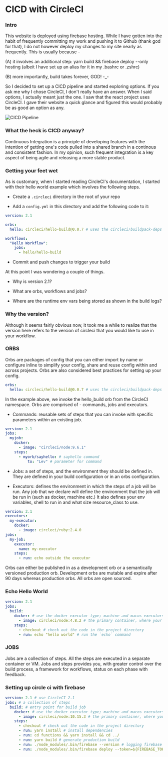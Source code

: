 # CICD with CircleCI

### Intro

This website is deployed using firebase hosting. While I have gotten into the habit of frequently committing my work and pushing it to Github (thank god for that), I do not however deploy my changes to my site nearly as frequently. This is usually because -

(A) it involves an additional step: yarn build && firebase deploy --only hosting (albeit I have set up an alias for it in my .bashrc or .zshrc)

(B) more importantly, build takes forever, GOD! -\_-

So I decided to set up a CICD pipeline and started exploring options. If you ask me why I chose CircleCI, I don't really have an answer. When I said options, I actually meant just the one. I saw that the react project uses CircleCI. I gave their website a quick glance and figured this would probably be as good an option as any.

![CICD Pipeline](https://www.leadingagile.com/wp-content/uploads/2018/05/CICD-1.jpg)

### What the heck is CICD anyway?

Continuous Integration is a principle of developing features with the intention of getting one's code pulled into a shared branch in a continous and consistent fashion. In my opinion, such frequent integration is a key aspect of being agile and releasing a more stable product.

### Getting your feet wet

As is customary, when I started reading CircleCI's documentation, I started with their hello world example which involves the following steps.

- Create a `.circleci` directory in the root of your repo

- Add a `config.yml` in this directory and add the following code to it:

```yml
version: 2.1

orbs:
  hello: circleci/hello-build@0.0.7 # uses the circleci/buildpack-deps Docker image

workflows:
  "Hello Workflow":
    jobs:
      - hello/hello-build
```

- Commit and push changes to trigger your build

At this point I was wondering a couple of things.

- Why is version 2.1?

- What are orbs, workflows and jobs?

- Where are the runtime env vars being stored as shown in the build logs?

### Why the version?

Although it seems fairly obvious now, it took me a while to realize that the version here refers to the version of circleci that you would like to use in your workflow.

### ORBS

Orbs are packages of config that you can either import by name or configure inline to simplify your config, share and reuse config within and across projects. Orbs are also considered best practices for setting up your config.

```yml
orbs:
  hello: circleci/hello-build@0.0.7 # uses the circleci/buildpack-deps Docker image
```

In the example above, we invoke the hello_build orb from the CircleCI namespace. Orbs are comprised of - commands, jobs and executors.

- Commands: reusable sets of steps that you can invoke with specific parameters within an existing job.

```yml
version: 2.1
jobs:
  myjob:
    docker:
      - image: "circleci/node:9.6.1"
    steps:
      - myorb/sayhello: # sayhello command
          to: "Lev" # parameter for command
```

- Jobs: a set of steps, and the environment they should be defined in. They are defined in your build configuration or in an orbs configuration.

- Executors: defines the environment in which the steps of a job will be run. Any job that we declare will define the environment that the job will be run in (such as docker, machine etc.) It also defines your env variables, shell to run in and what size resource_class to use.

```yml
version: 2.1
executors:
  my-executor:
    docker:
      - image: circleci/ruby:2.4.0
jobs:
  my-job:
    executor:
      name: my-executor
    steps:
      - run: echo outside the executor
```

Orbs can either be published in as a development orb or a semantically versioned production orb. Development orbs are mutable and expire after 90 days whereas production orbs. All orbs are open sourced.

### Echo Hello World

```yml
version: 2.1
jobs:
  build:
    docker: # use the docker executor type; machine and macos executors are also supported
      - image: circleci/node:4.8.2 # the primary container, where your job's commands are run
    steps:
      - checkout # check out the code in the project directory
      - run: echo "hello world" # run the `echo` command
```

### JOBS

Jobs are a collection of steps. All the steps are executed in a separate container or VM. Jobs and steps provides you, with greater control over the build process, a framework for workflows, status on each phase with feedback.

### Setting up circle ci with firebase

```yml
version: 2.1 # use CircleCI 2.1
jobs: # a collection of steps
  build: # entry point for build job
    docker: # use the docker executor type; machine and macos executors are also supported
      - image: circleci/node:10.15.3 # the primary container, where your job's commands are run
    steps:
      - checkout # check out the code in the project directory
      - run: yarn install # install dependencies
      - run: cd functions && yarn install && cd ../
      - run: yarn build # generate production build
      - run: ./node_modules/.bin/firebase --version # logging firebase version
      - run: ./node_modules/.bin/firebase deploy --token=${FIREBASE_TOKEN} --non-interactive
```
